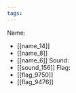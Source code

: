 ```yaml
---
tags:
---
```

Name:
- [[name_14]]
- [[name_8]]
- [[name_6]]
Sound:
- [[sound_156]]
Flag:
- [[flag_9750]]
- [[flag_9476]]
